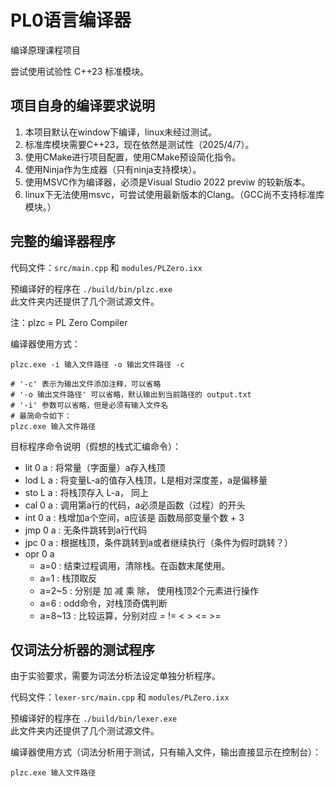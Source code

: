 # PL0语言编译器

编译原理课程项目

尝试使用试验性 C++23 标准模块。

## 项目自身的编译要求说明

1. 本项目默认在window下编译，linux未经过测试。
2. 标准库模块需要C++23，现在依然是测试性（2025/4/7）。
3. 使用CMake进行项目配置，使用CMake预设简化指令。
4. 使用Ninja作为生成器（只有ninja支持模块）。
5. 使用MSVC作为编译器，必须是Visual Studio 2022 previw 的较新版本。
6. linux下无法使用msvc，可尝试使用最新版本的Clang。（GCC尚不支持标准库模块。）

## 完整的编译器程序

代码文件：`src/main.cpp` 和 `modules/PLZero.ixx`

预编译好的程序在 `./build/bin/plzc.exe`<br>
此文件夹内还提供了几个测试源文件。

注：plzc = PL Zero Compiler

编译器使用方式：
```shell
plzc.exe -i 输入文件路径 -o 输出文件路径 -c

# '-c' 表示为输出文件添加注释，可以省略
# '-o 输出文件路径' 可以省略，默认输出到当前路径的 output.txt
# '-i' 参数可以省略，但是必须有输入文件名
# 最简命令如下：
plzc.exe 输入文件路径
```

目标程序命令说明（假想的栈式汇编命令）：
- lit 0 a : 将常量（字面量）a存入栈顶
- lod L a : 将变量L-a的值存入栈顶，L是相对深度差，a是偏移量
- sto L a : 将栈顶存入 L-a， 同上
- cal 0 a : 调用第a行的代码，a必须是函数（过程）的开头
- int 0 a : 栈增加a个空间，a应该是 函数局部变量个数 + 3
- jmp 0 a : 无条件跳转到a行代码
- jpc 0 a : 根据栈顶，条件跳转到a或者继续执行（条件为假时跳转？）
- opr 0 a
    - a=0 : 结束过程调用，清除栈。在函数末尾使用。
    - a=1 : 栈顶取反
    - a=2~5 : 分别是 加 减 乘 除， 使用栈顶2个元素进行操作
    - a=6 : odd命令，对栈顶奇偶判断
    - a=8~13 : 比较运算，分别对应 = != < > <= >=


## 仅词法分析器的测试程序
由于实验要求，需要为词法分析法设定单独分析程序。

代码文件：`lexer-src/main.cpp` 和 `modules/PLZero.ixx`

预编译好的程序在 `./build/bin/lexer.exe`<br>
此文件夹内还提供了几个测试源文件。

编译器使用方式（词法分析用于测试，只有输入文件，输出直接显示在控制台）：
```shell
plzc.exe 输入文件路径
```
